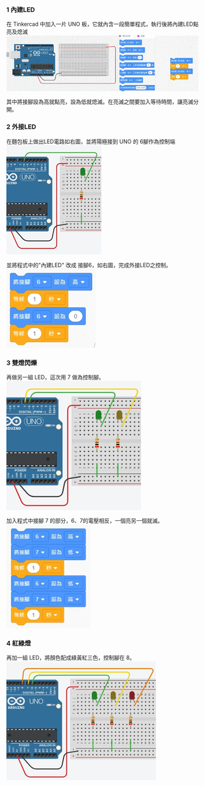 ### 1 內建LED
在 Tinkercad 中加入一片 UNO 板，它就內含一段簡單程式，執行後將內建LED點亮及熄滅
![1.jpg](1.jpg)

其中將接腳設為高就點亮，設為低就熄滅。在亮滅之間要加入等待時間，讓亮滅分開。

### 2 外接LED
在麵包板上做出LED電路如右圖，並將陽極接到 UNO 的 6腳作為控制端
![2.jpg](2.jpg)

並將程式中的"內建LED" 改成 接腳6，如右圖，完成外接LED之控制。
![3.jpg](3.jpg)

### 3 雙燈閃爍
再做另一組 LED，這次用 7 做為控制腳。
![4.jpg](4.jpg)

加入程式中接腳 7 的部分，6、7的電壓相反，一個亮另一個就滅。
![5.jpg](5.jpg)

### 4 紅綠燈
再加一組 LED，將顏色配成綠黃紅三色，控制腳在 8。
![6.jpg](6.jpg)

